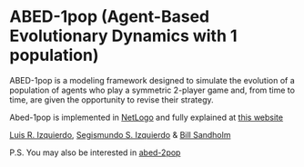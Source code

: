 # ABED-1pop (Agent-Based Evolutionary Dynamics with 1 population)
ABED-1pop is a modeling framework designed to simulate the evolution of a population of agents who play a symmetric 2-player game and, from time to time, are given the opportunity to revise their strategy.

Abed-1pop is implemented in [NetLogo](http://ccl.northwestern.edu/netlogo/) and fully explained at [this website](https://luis-r-izquierdo.github.io/abed-1pop/)

[Luis R. Izquierdo](http://luis.izqui.org), [Segismundo S. Izquierdo](http://segis.izqui.org) & [Bill Sandholm](http://www.ssc.wisc.edu/~whs/)

P.S. You may also be interested in [abed-2pop](https://luis-r-izquierdo.github.io/abed-2pop/)
